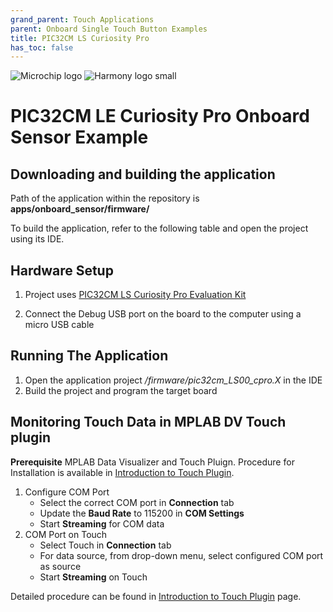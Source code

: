 ```yaml
---
grand_parent: Touch Applications
parent: Onboard Single Touch Button Examples
title: PIC32CM LS Curiosity Pro
has_toc: false
---
```

![Microchip logo](https://raw.githubusercontent.com/wiki/Microchip-MPLAB-Harmony/Microchip-MPLAB-Harmony.github.io/images/microchip_logo.png)
![Harmony logo small](https://raw.githubusercontent.com/wiki/Microchip-MPLAB-Harmony/Microchip-MPLAB-Harmony.github.io/images/microchip_mplab_harmony_logo_small.png)

#  PIC32CM LE Curiosity Pro Onboard Sensor Example

## Downloading and building the application

Path of the application within the repository is **apps/onboard_sensor/firmware/**

To build the application, refer to the following table and open the project using its IDE.

## Hardware Setup

1. Project uses [PIC32CM LS Curiosity Pro Evaluation Kit](https://www.microchip.com/en-us/development-tool/EV80P12A)
   
2. Connect the Debug USB port on the board to the computer using a micro USB cable

## Running The Application

1. Open the application project */firmware/pic32cm_LS00_cpro.X* in the IDE
2. Build the project and program the target board

## Monitoring Touch Data in MPLAB DV Touch plugin
**Prerequisite**
MPLAB Data Visualizer and Touch Pluign. Procedure for Installation is available in [Introduction to Touch Plugin](https://microchipdeveloper.com/touch:introduction-to-touch-plugin).

1. Configure COM Port
    -    Select the correct COM port in **Connection** tab
    -    Update the **Baud Rate** to 115200 in **COM Settings**
    -    Start **Streaming** for COM data
2. COM Port on Touch
    - Select Touch in **Connection** tab
    - For data source, from drop-down menu, select configured COM port as source
    - Start **Streaming** on Touch

Detailed procedure can be found in [Introduction to Touch Plugin](https://microchipdeveloper.com/touch:introduction-to-touch-plugin) page.
